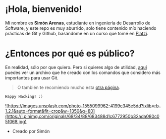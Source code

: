 # ¡Hola, bienvenido!

Mi nombre es **Simón Arenas**, estudiante en ingeniería de Desarrollo de Software, y este repo es muy aburrido, solo tiene contenido mío haciendo prácticas de Git y Github, basándome en un curso que tomé en [Platzi](https://platzi.com/clases/git-github/).


# ¿Entonces por qué es público?

En realidad, sólo por que quiero. Pero si quieres algo de utilidad, [aquí](https://docs.google.com/document/d/1Pn18nzVD4cQvwTSo_m0OoMtPXajw85sRQyt-IM3ZPw8/edit?usp=sharing) puedes ver un archivo que he creado con los comandos que considero más importantes para usar Git. 

> O también te recomiendo mucho esta [otra página](https://rogerdudler.github.io/git-guide/index.es.html).

    Happy Hacking! :)

![https://images.unsplash.com/photo-1555099962-4199c345e5dd?ixlib=rb-1.2.1&auto=format&fit=crop&w=1350&q=80](https://i.pinimg.com/originals/68/34/88/683488d1c6772950b32ada080c05f068.jpg)


* Creado por Simón